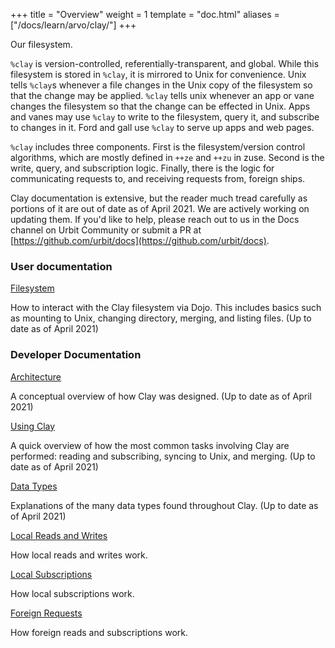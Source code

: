 +++
title = "Overview"
weight = 1
template = "doc.html"
aliases = ["/docs/learn/arvo/clay/"]
+++


Our filesystem.

`%clay` is version-controlled, referentially-transparent, and global.
While this filesystem is stored in `%clay`, it is mirrored to Unix for
convenience. Unix tells `%clay`s whenever a file changes in the Unix
copy of the filesystem so that the change may be applied. `%clay` tells
unix whenever an app or vane changes the filesystem so that the change
can be effected in Unix. Apps and vanes may use `%clay` to write to the
filesystem, query it, and subscribe to changes in it. Ford and gall use
`%clay` to serve up apps and web pages.

`%clay` includes three components. First is the filesystem/version
control algorithms, which are mostly defined in `++ze` and `++zu` in
zuse. Second is the write, query, and subscription logic. Finally, there
is the logic for communicating requests to, and receiving requests from,
foreign ships.

Clay documentation is extensive, but the reader much tread carefully as portions
of it are out of date as of April 2021. We are actively working on updating
them. If you'd like to help, please reach out to us in the Docs channel on Urbit
Community or submit a PR at
[https://github.com/urbit/docs](https://github.com/urbit/docs).

### User documentation

[Filesystem](@/using/os/filesystem.md)

How to interact with the Clay filesystem via Dojo. This includes basics such as
mounting to Unix, changing directory, merging, and listing files. (Up to date as
of April 2021)

### Developer Documentation

[Architecture](@/docs/arvo/clay/architecture.md)

A conceptual overview of how Clay was designed. (Up to date as of April 2021)

[Using Clay](@/docs/arvo/clay/using.md)

A quick overview of how the most common tasks involving Clay are performed:
reading and subscribing, syncing to Unix, and merging. (Up to date as of April 2021)

[Data Types](@/docs/arvo/clay/data-types.md)

Explanations of the many data types found throughout Clay. (Up to date as of April 2021)

[Local Reads and Writes](@/docs/arvo/clay/local-reads.md)

How local reads and writes work.

[Local Subscriptions](@/docs/arvo/clay/local-sub.md)

How local subscriptions work.

[Foreign Requests](@/docs/arvo/clay/foreign.md)

How foreign reads and subscriptions work.
